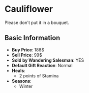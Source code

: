 # Cauliflower

Please don't put it in a bouquet.

## Basic Information

- **Buy Price**: 188$
- **Sell Price**: 99$
- **Sold by Wandering Salesman**: YES
- **Default Gift Reaction**: Normal
- **Heals**:
  - 2 points of Stamina
- **Seasons**:
  - Winter